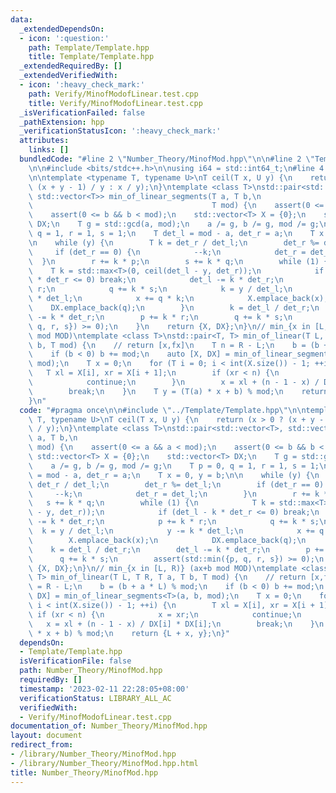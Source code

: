 ```yaml
---
data:
  _extendedDependsOn:
  - icon: ':question:'
    path: Template/Template.hpp
    title: Template/Template.hpp
  _extendedRequiredBy: []
  _extendedVerifiedWith:
  - icon: ':heavy_check_mark:'
    path: Verify/MinofModofLinear.test.cpp
    title: Verify/MinofModofLinear.test.cpp
  _isVerificationFailed: false
  _pathExtension: hpp
  _verificationStatusIcon: ':heavy_check_mark:'
  attributes:
    links: []
  bundledCode: "#line 2 \"Number_Theory/MinofMod.hpp\"\n\n#line 2 \"Template/Template.hpp\"\
    \n\n#include <bits/stdc++.h>\n\nusing i64 = std::int64_t;\n#line 4 \"Number_Theory/MinofMod.hpp\"\
    \n\ntemplate <typename T, typename U>\nT ceil(T x, U y) {\n    return (x > 0 ?\
    \ (x + y - 1) / y : x / y);\n}\ntemplate <class T>\nstd::pair<std::vector<T>,\
    \ std::vector<T>> min_of_linear_segments(T a, T b,\n                         \
    \                                        T mod) {\n    assert(0 <= a && a < mod);\n\
    \    assert(0 <= b && b < mod);\n    std::vector<T> X = {0};\n    std::vector<T>\
    \ DX;\n    T g = std::gcd(a, mod);\n    a /= g, b /= g, mod /= g;\n    T p = 0,\
    \ q = 1, r = 1, s = 1;\n    T det_l = mod - a, det_r = a;\n    T x = 0, y = b;\n\
    \n    while (y) {\n        T k = det_r / det_l;\n        det_r %= det_l;\n   \
    \     if (det_r == 0) {\n            --k;\n            det_r = det_l;\n      \
    \  }\n        r += k * p;\n        s += k * q;\n        while (1) {\n        \
    \    T k = std::max<T>(0, ceil(det_l - y, det_r));\n            if (det_l - k\
    \ * det_r <= 0) break;\n            det_l -= k * det_r;\n            p += k *\
    \ r;\n            q += k * s;\n            k = y / det_l;\n            y -= k\
    \ * det_l;\n            x += q * k;\n            X.emplace_back(x);\n        \
    \    DX.emplace_back(q);\n        }\n        k = det_l / det_r;\n        det_l\
    \ -= k * det_r;\n        p += k * r;\n        q += k * s;\n        assert(std::min({p,\
    \ q, r, s}) >= 0);\n    }\n    return {X, DX};\n}\n// min_{x in [L, R)} (ax+b\
    \ mod MOD)\ntemplate <class T>\nstd::pair<T, T> min_of_linear(T L, T R, T a, T\
    \ b, T mod) {\n    // return [x,fx]\n    T n = R - L;\n    b = (b + a * L) % mod;\n\
    \    if (b < 0) b += mod;\n    auto [X, DX] = min_of_linear_segments<T>(a, b,\
    \ mod);\n    T x = 0;\n    for (T i = 0; i < int(X.size()) - 1; ++i) {\n     \
    \   T xl = X[i], xr = X[i + 1];\n        if (xr < n) {\n            x = xr;\n\
    \            continue;\n        }\n        x = xl + (n - 1 - x) / DX[i] * DX[i];\n\
    \        break;\n    }\n    T y = (T(a) * x + b) % mod;\n    return {L + x, y};\n\
    }\n"
  code: "#pragma once\n\n#include \"../Template/Template.hpp\"\n\ntemplate <typename\
    \ T, typename U>\nT ceil(T x, U y) {\n    return (x > 0 ? (x + y - 1) / y : x\
    \ / y);\n}\ntemplate <class T>\nstd::pair<std::vector<T>, std::vector<T>> min_of_linear_segments(T\
    \ a, T b,\n                                                                 T\
    \ mod) {\n    assert(0 <= a && a < mod);\n    assert(0 <= b && b < mod);\n   \
    \ std::vector<T> X = {0};\n    std::vector<T> DX;\n    T g = std::gcd(a, mod);\n\
    \    a /= g, b /= g, mod /= g;\n    T p = 0, q = 1, r = 1, s = 1;\n    T det_l\
    \ = mod - a, det_r = a;\n    T x = 0, y = b;\n\n    while (y) {\n        T k =\
    \ det_r / det_l;\n        det_r %= det_l;\n        if (det_r == 0) {\n       \
    \     --k;\n            det_r = det_l;\n        }\n        r += k * p;\n     \
    \   s += k * q;\n        while (1) {\n            T k = std::max<T>(0, ceil(det_l\
    \ - y, det_r));\n            if (det_l - k * det_r <= 0) break;\n            det_l\
    \ -= k * det_r;\n            p += k * r;\n            q += k * s;\n          \
    \  k = y / det_l;\n            y -= k * det_l;\n            x += q * k;\n    \
    \        X.emplace_back(x);\n            DX.emplace_back(q);\n        }\n    \
    \    k = det_l / det_r;\n        det_l -= k * det_r;\n        p += k * r;\n  \
    \      q += k * s;\n        assert(std::min({p, q, r, s}) >= 0);\n    }\n    return\
    \ {X, DX};\n}\n// min_{x in [L, R)} (ax+b mod MOD)\ntemplate <class T>\nstd::pair<T,\
    \ T> min_of_linear(T L, T R, T a, T b, T mod) {\n    // return [x,fx]\n    T n\
    \ = R - L;\n    b = (b + a * L) % mod;\n    if (b < 0) b += mod;\n    auto [X,\
    \ DX] = min_of_linear_segments<T>(a, b, mod);\n    T x = 0;\n    for (T i = 0;\
    \ i < int(X.size()) - 1; ++i) {\n        T xl = X[i], xr = X[i + 1];\n       \
    \ if (xr < n) {\n            x = xr;\n            continue;\n        }\n     \
    \   x = xl + (n - 1 - x) / DX[i] * DX[i];\n        break;\n    }\n    T y = (T(a)\
    \ * x + b) % mod;\n    return {L + x, y};\n}"
  dependsOn:
  - Template/Template.hpp
  isVerificationFile: false
  path: Number_Theory/MinofMod.hpp
  requiredBy: []
  timestamp: '2023-02-11 22:28:05+08:00'
  verificationStatus: LIBRARY_ALL_AC
  verifiedWith:
  - Verify/MinofModofLinear.test.cpp
documentation_of: Number_Theory/MinofMod.hpp
layout: document
redirect_from:
- /library/Number_Theory/MinofMod.hpp
- /library/Number_Theory/MinofMod.hpp.html
title: Number_Theory/MinofMod.hpp
---
```

